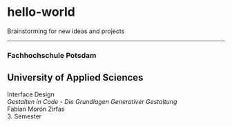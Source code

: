 # hello-world
Brainstorming for new ideas and projects
***
### Fachhochschule Potsdam
## University of Applied Sciences
Interface Design  
_Gestalten in Code - Die Grundlagen Generativer Gestaltung_  
Fabian Morón Zirfas  
3. Semester

